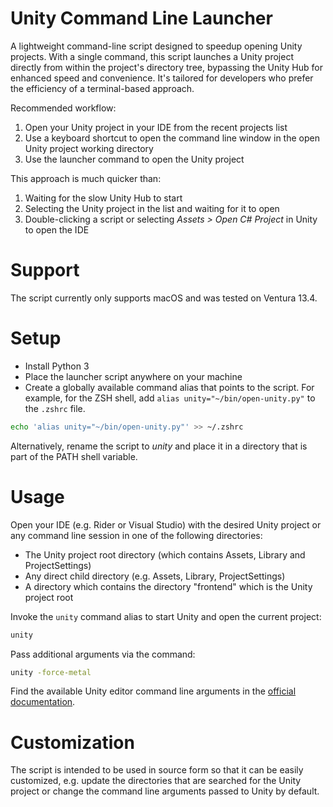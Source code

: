 # Unity Command Line Launcher
A lightweight command-line script designed to speedup opening Unity projects. With a single command, this script launches a Unity project directly from within the project's directory tree, bypassing the Unity Hub for enhanced speed and convenience. It's tailored for developers who prefer the efficiency of a terminal-based approach.

Recommended workflow:
1) Open your Unity project in your IDE from the recent projects list
2) Use a keyboard shortcut to open the command line window in the open Unity project working directory
3) Use the launcher command to open the Unity project

This approach is much quicker than:
1) Waiting for the slow Unity Hub to start
2) Selecting the Unity project in the list and waiting for it to open
3) Double-clicking a script or selecting _Assets > Open C# Project_ in Unity to open the IDE

# Support
The script currently only supports macOS and was tested on Ventura 13.4.

# Setup
- Install Python 3
- Place the launcher script anywhere on your machine
- Create a globally available command alias that points to the script. For example, for the ZSH shell, add `alias unity="~/bin/open-unity.py"` to the `.zshrc` file.

```bash
echo 'alias unity="~/bin/open-unity.py"' >> ~/.zshrc
```

Alternatively, rename the script to _unity_ and place it in a directory that is part of the PATH shell variable.

# Usage
Open your IDE (e.g. Rider or Visual Studio) with the desired Unity project or any command line session in one of the following directories:
- The Unity project root directory (which contains Assets, Library and ProjectSettings)
- Any direct child directory (e.g. Assets, Library, ProjectSettings)
- A directory which contains the directory "frontend" which is the Unity project root

Invoke the `unity` command alias to start Unity and open the current project:

```bash
unity
```

Pass additional arguments via the command:

```bash
unity -force-metal
```

Find the available Unity editor command line arguments in the [official documentation](https://docs.unity3d.com/Manual/EditorCommandLineArguments.html).

# Customization
The script is intended to be used in source form so that it can be easily customized, e.g. update the directories that are searched for the Unity project or change the command line arguments passed to Unity by default.
